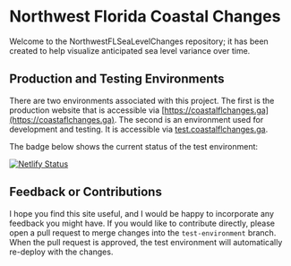# Northwest Florida Coastal Changes

Welcome to the NorthwestFLSeaLevelChanges repository; it has been created to help visualize anticipated sea level variance over time.

## Production and Testing Environments

There are two environments associated with this project. The first is the production website that is accessible via [https://coastalflchanges.ga](https://coastaflchanges.ga). The second is an environment used for development and testing. It is accessible via [test.coastalflchanges.ga](https://test.coastalflchanges.ga).

The badge below shows the current status of the test environment:

[![Netlify Status](https://api.netlify.com/api/v1/badges/86f3f288-26f7-492b-96a2-fe86728b72c0/deploy-status)](https://app.netlify.com/sites/coastal-florida-climate-changes/deploys)

## Feedback or Contributions

I hope you find this site useful, and I would be happy to incorporate any feedback you might have. If you would like to contribute directly, please open a pull request to merge changes into the `test-environment` branch. When the pull request is approved, the test environment will automatically re-deploy with the changes.
